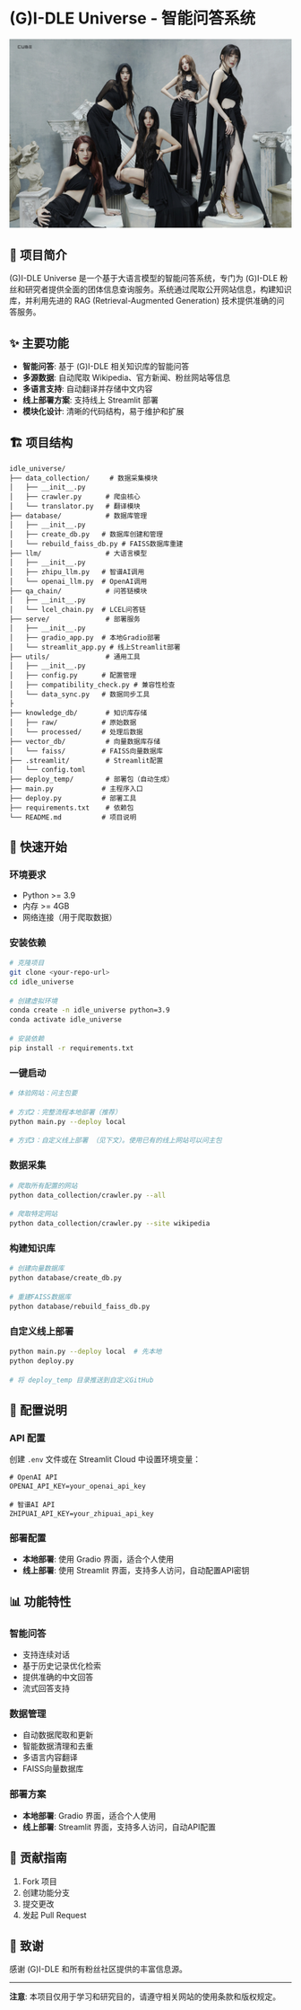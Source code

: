 # (G)I-DLE Universe - 智能问答系统
![米米嘟](https://github.com/xinzhuwang-wxz/idle-universe-code/blob/main/group_2.jpg)
## 🎯 项目简介

(G)I-DLE Universe 是一个基于大语言模型的智能问答系统，专门为 (G)I-DLE 粉丝和研究者提供全面的团体信息查询服务。系统通过爬取公开网站信息，构建知识库，并利用先进的 RAG (Retrieval-Augmented Generation) 技术提供准确的问答服务。

## ✨ 主要功能

- **智能问答**: 基于 (G)I-DLE 相关知识库的智能问答
- **多源数据**: 自动爬取 Wikipedia、官方新闻、粉丝网站等信息
- **多语言支持**: 自动翻译并存储中文内容
- **线上部署方案**: 支持线上 Streamlit 部署
- **模块化设计**: 清晰的代码结构，易于维护和扩展

## 🏗️ 项目结构

```
idle_universe/
├── data_collection/     # 数据采集模块
│   ├── __init__.py
│   ├── crawler.py      # 爬虫核心
│   └── translator.py   # 翻译模块
├── database/           # 数据库管理
│   ├── __init__.py
│   ├── create_db.py   # 数据库创建和管理
│   └── rebuild_faiss_db.py # FAISS数据库重建
├── llm/                # 大语言模型
│   ├── __init__.py
│   ├── zhipu_llm.py   # 智谱AI调用
│   └── openai_llm.py  # OpenAI调用
├── qa_chain/           # 问答链模块
│   ├── __init__.py
│   └── lcel_chain.py  # LCEL问答链
├── serve/              # 部署服务
│   ├── __init__.py
│   ├── gradio_app.py  # 本地Gradio部署
│   └── streamlit_app.py # 线上Streamlit部署
├── utils/              # 通用工具
│   ├── __init__.py
│   ├── config.py      # 配置管理
│   ├── compatibility_check.py # 兼容性检查
│   └── data_sync.py   # 数据同步工具
├
├── knowledge_db/       # 知识库存储
│   ├── raw/           # 原始数据
│   └── processed/     # 处理后数据
├── vector_db/          # 向量数据库存储
│   └── faiss/         # FAISS向量数据库
├── .streamlit/         # Streamlit配置
│   └── config.toml
├── deploy_temp/        # 部署包（自动生成）
├── main.py            # 主程序入口
├── deploy.py          # 部署工具
├── requirements.txt    # 依赖包
└── README.md          # 项目说明
```

## 🚀 快速开始

### 环境要求

- Python >= 3.9
- 内存 >= 4GB
- 网络连接（用于爬取数据）

### 安装依赖

```bash
# 克隆项目
git clone <your-repo-url>
cd idle_universe

# 创建虚拟环境
conda create -n idle_universe python=3.9
conda activate idle_universe

# 安装依赖
pip install -r requirements.txt
```

### 一键启动

```bash
# 体验网站：问主包要

# 方式2：完整流程本地部署（推荐）
python main.py --deploy local

# 方式3：自定义线上部署 （见下文）。使用已有的线上网站可以问主包
```


### 数据采集

```bash
# 爬取所有配置的网站
python data_collection/crawler.py --all

# 爬取特定网站
python data_collection/crawler.py --site wikipedia
```

### 构建知识库

```bash
# 创建向量数据库
python database/create_db.py

# 重建FAISS数据库
python database/rebuild_faiss_db.py
```

### 自定义线上部署
```bash
python main.py --deploy local  # 先本地
python deploy.py

# 将 deploy_temp 目录推送到自定义GitHub
```

## 🔧 配置说明

### API 配置

创建 `.env` 文件或在 Streamlit Cloud 中设置环境变量：

```env
# OpenAI API
OPENAI_API_KEY=your_openai_api_key

# 智谱AI API
ZHIPUAI_API_KEY=your_zhipuai_api_key
```

### 部署配置

- **本地部署**: 使用 Gradio 界面，适合个人使用
- **线上部署**: 使用 Streamlit 界面，支持多人访问，自动配置API密钥

## 📊 功能特性

### 智能问答
- 支持连续对话
- 基于历史记录优化检索
- 提供准确的中文回答
- 流式回答支持

### 数据管理
- 自动数据爬取和更新
- 智能数据清理和去重
- 多语言内容翻译
- FAISS向量数据库

### 部署方案
- **本地部署**: Gradio 界面，适合个人使用
- **线上部署**: Streamlit 界面，支持多人访问，自动API配置

## 🤝 贡献指南

1. Fork 项目
2. 创建功能分支
3. 提交更改
4. 发起 Pull Request


## 🙏 致谢

感谢 (G)I-DLE 和所有粉丝社区提供的丰富信息源。

---

**注意**: 本项目仅用于学习和研究目的，请遵守相关网站的使用条款和版权规定。
